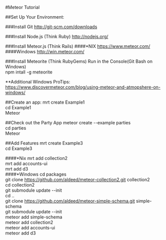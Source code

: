 #Meteor Tutorial

##Set Up Your Environment:

###Install Git
http://git-scm.com/downloads

###Install Node.js (Think Ruby)
http://nodejs.org/

###Install Meteor.js (Think Rails)
####*NIX
https://www.meteor.com/
####Windows
http://win.meteor.com/

###Install Meteorite (Think RubyGems)
Run in the Console(Git Bash on Windows)  
npm intall -g meteorite  
  
**Additional Windows ProTips: https://www.discovermeteor.com/blog/using-meteor-and-atmopshere-on-windows/
  
  
##Create an app:
mrt create Example1  
cd Example1  
Meteor  
  
##Check out the Party App
meteor create --example parties  
cd parties  
Meteor  
  
##Add Features
mrt create Example3  
cd Example3  

####*Nix
mrt add collection2  
mrt add accounts-ui  
mrt add d3  
####*Windows
cd packages  
git clone https://github.com/aldeed/meteor-collection2.git collection2  
cd collection2  
git submodule update --init  
cd ..  
git clone https://github.com/aldeed/meteor-simple-schema.git simple-schema  
git submodule update --init  
meteor add simple-schema  
meteor add collection2  
meteor add accounts-ui    
meteor add d3  
  